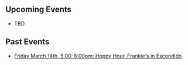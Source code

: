 ## Upcoming Events

- TBD

## Past Events

- [Friday March 14th, 5:00-8:00pm: Hoppy Hour, Frankie's in Escondido](https://meetu.ps/e/NWVqH/1bsx8D/i)
